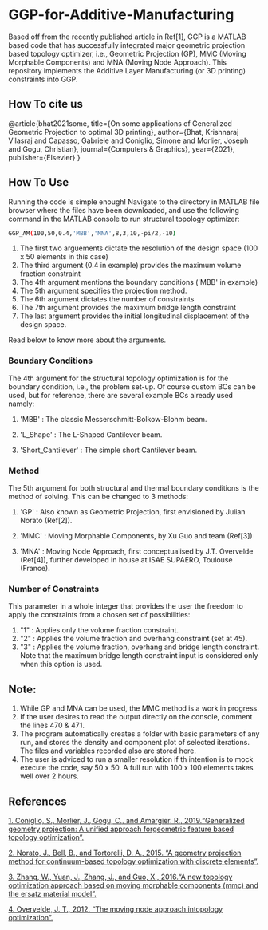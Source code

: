 # GGP-for-Additive-Manufacturing

Based off from the recently published article in Ref[1], GGP is a MATLAB based code that has successfully integrated major geometric projection based topology optimizer, i.e., Geometric Projection (GP), MMC (Moving Morphable Components) and MNA (Moving Node Approach). This repository implements the Additive Layer Manufacturing (or 3D printing) constraints into GGP.

## How To cite us

@article{bhat2021some,
  title={On some applications of Generalized Geometric Projection to optimal 3D printing},
  author={Bhat, Krishnaraj Vilasraj and Capasso, Gabriele and Coniglio, Simone and Morlier, Joseph and Gogu, Christian},
  journal={Computers \& Graphics},
  year={2021},
  publisher={Elsevier}
}

## How To Use

Running the code is simple enough! Navigate to the directory in MATLAB file browser where the files have been downloaded, and use the following command in the MATLAB console to run structural topology optimizer:

```bash
GGP_AM(100,50,0.4,'MBB','MNA',8,3,10,-pi/2,-10)
```
1) The first two arguements dictate the resolution of the design space (100 x 50 elements in this case)
2) The third argument (0.4 in example) provides the maximum volume fraction constraint
3) The 4th argument mentions the boundary conditions ('MBB' in example)
4) The 5th argument specifies the projection method.
5) The 6th argument dictates the number of constraints
6) The 7th argument provides the maximum bridge length constraint
7) The last argument provides the initial longitudinal displacement of the design space.

Read below to know more about the arguments.

### Boundary Conditions

The 4th argument for the structural topology optimization is for the boundary condition, i.e., the problem set-up. Of course custom BCs can be used, but for reference, there are several example BCs already used namely:

1) 'MBB' : The classic Messerschmitt-Bolkow-Blohm beam.

2) 'L_Shape' : The L-Shaped Cantilever beam.

3) 'Short_Cantilever' : The simple short Cantilever beam.

### Method
The 5th argument for both structural and thermal boundary conditions is the method of solving. This can be changed to 3 methods:

1) 'GP' : Also known as Geometric Projection, first envisioned by Julian Norato (Ref[2]).

2) 'MMC' : Moving Morphable Components, by Xu Guo and team (Ref[3])

3) 'MNA' : Moving Node Approach, first conceptualised by J.T. Overvelde (Ref[4]), further developed in house at ISAE SUPAERO, Toulouse (France).

### Number of Constraints
This parameter in a whole integer that provides the user the freedom to apply the constraints from a chosen set of possibilities:
1) "1" : Applies only the volume fraction constraint.
2) "2" : Applies the volume fraction and overhang constraint (set at 45).
3) "3" : Applies the volume fraction, overhang and bridge length constraint. Note that the maximum bridge length constraint input is considered only when this option is used.

## Note:

1) While GP and MNA can be used, the MMC method is a work in progress.
2) If the user desires to read the output directly on the console, comment the lines 470 & 471.
3) The program automatically creates a folder with basic parameters of any run, and stores the density and component plot of selected iterations. The files and variables recorded also are stored here.
4) The user is adviced to run a smaller resolution if th intention is to mock execute the code, say 50 x 50. A full run with 100 x 100 elements takes well over 2 hours.

## References

[1. Coniglio, S., Morlier, J., Gogu, C., and Amargier, R., 2019.“Generalized geometry projection: A unified approach forgeometric feature based topology optimization”.](https://link.springer.com/article/10.1007/s11831-019-09362-8)

[2. Norato, J., Bell, B., and Tortorelli, D. A., 2015. “A geometry projection method for continuum-based topology optimization with discrete elements”.](https://www.sciencedirect.com/science/article/pii/S0045782515001711?casa_token=Xr892VegDc0AAAAA:89vzo5j0SLHYUh81j6ct9CI6nLxcAElsgHH-j3wqz5d1toX4X8BYiRwC3ZdPUg8Lu_Wyf3BtltM)

[3. Zhang, W., Yuan, J., Zhang, J., and Guo, X., 2016.“A new topology optimization approach based on moving morphable components (mmc) and the ersatz material model”.](https://idp.springer.com/authorize/casa?redirect_uri=https://link.springer.com/content/pdf/10.1007/s00158-015-1372-3.pdf&casa_token=iAKD3Y2P-30AAAAA:yMzRxgj07Jrk8lFPfZERQh7l05SX_PkJFCOmzNqBWRilfAOllY0mJ0dcDsOG7wX5qjq-66Ap8BkrqI2p)

[4. Overvelde, J. T., 2012. “The moving node approach intopology optimization”.](https://repository.tudelft.nl/islandora/object/uuid:86c056d8-f368-4239-893f-07ca3a22e112/datastream/OBJ1/download)
